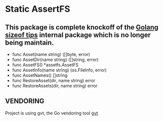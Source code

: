 Static AssertFS 
===============

This package is complete knockoff of the [Golang sizeof tips](https://github.com/gophergala/golang-sizeof.tips) internal package which is no longer being maintain. 
---------------------------------------------------

- func Asset(name string) ([]byte, error)
- func AssetDir(name string) ([]string, error)
- func AssetFS() *assetfs.AssetFS
- func AssetInfo(name string) (os.FileInfo, error)
- func AssetNames() []string
- func RestoreAsset(dir, name string) error
- func RestoreAssets(dir, name string) error


VENDORING 
-------------
Project is using gvt, the Go vendoring tool 
[gvt](https://github.com/FiloSottile/gvt)


